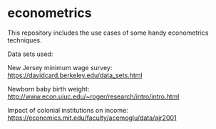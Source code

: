# econometrics

This repository includes the use cases of some handy econometrics techniques.

Data sets used:

New Jersey minimum wage survey: https://davidcard.berkeley.edu/data_sets.html

Newborn baby birth weight: http://www.econ.uiuc.edu/~roger/research/intro/intro.html

Impact of colonial institutions on income: https://economics.mit.edu/faculty/acemoglu/data/ajr2001
